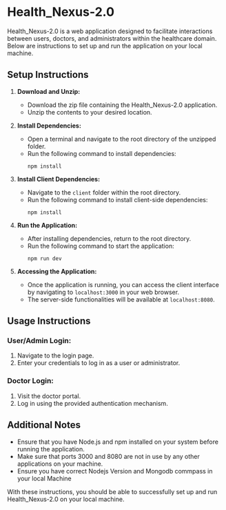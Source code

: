 # Health_Nexus-2.0

Health_Nexus-2.0 is a web application designed to facilitate interactions between users, doctors, and administrators within the healthcare domain. Below are instructions to set up and run the application on your local machine.

## Setup Instructions

1. **Download and Unzip:**
   - Download the zip file containing the Health_Nexus-2.0 application.
   - Unzip the contents to your desired location.

2. **Install Dependencies:**
   - Open a terminal and navigate to the root directory of the unzipped folder.
   - Run the following command to install dependencies:
     ```
     npm install
     ```

3. **Install Client Dependencies:**
   - Navigate to the `client` folder within the root directory.
   - Run the following command to install client-side dependencies:
     ```
     npm install
     ```

4. **Run the Application:**
   - After installing dependencies, return to the root directory.
   - Run the following command to start the application:
     ```
     npm run dev
     ```

5. **Accessing the Application:**
   - Once the application is running, you can access the client interface by navigating to `localhost:3000` in your web browser.
   - The server-side functionalities will be available at `localhost:8080`.

## Usage Instructions

### User/Admin Login:
1. Navigate to the login page.
2. Enter your credentials to log in as a user or administrator.

### Doctor Login:
1. Visit the doctor portal.
2. Log in using the provided authentication mechanism.

## Additional Notes

- Ensure that you have Node.js and npm installed on your system before running the application.
- Make sure that ports 3000 and 8080 are not in use by any other applications on your machine.
- Ensure you have correct Nodejs Version and Mongodb commpass in your local Machine 

With these instructions, you should be able to successfully set up and run Health_Nexus-2.0 on your local machine.
